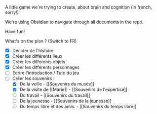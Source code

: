A little game we're trying to create, about brain and cognition (in french, sorry!)

We're using Obsidian to navigate through all documents in the repo.

Have fun!

What's on the plan ? (Switch to FR)

- [x] Décider de l'histoire
- [x] Créer les différents lieux
- [x] Créer les différents objets
- [x] Créer les différents personnages
- [ ] Ecrire l'introduction / Tuto du jeu
- [ ] Créer les souvenirs : 
	- [x] De la veille - [[Souvenirs du musée]]
	- [x] De la visite de [[Marie]] - [[Souvenirs de l'expertise]]
	- [ ] Du travail - [[Souvenirs du travail]]
	- [ ] De la jeunesse - [[Souvenirs de la jeunesse]]
	- [ ] Du temps libre et des amis. - [[Souvenirs du temps libre]]